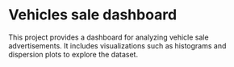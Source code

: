 # Vehicles sale dashboard

This project provides a dashboard for analyzing vehicle sale advertisements. It includes visualizations such as histograms and dispersion plots to explore the dataset.
